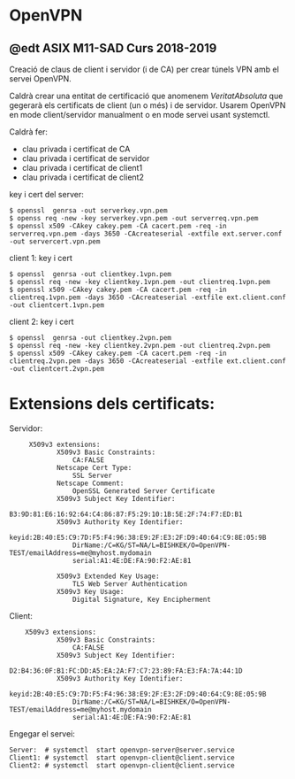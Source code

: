 # OpenVPN
## @edt ASIX M11-SAD Curs 2018-2019

Creació de claus de client i servidor (i de CA) per crear túnels
VPN amb el servei OpenVPN.

Caldrà crear una entitat de certificació que anomenem
*VeritatAbsoluta* que gegerarà els certificats de client (un o més)
i de servidor. Usarem OpenVPN en mode client/servidor manualment o
en mode  servei usant systemctl.

Caldrà fer:

 * clau privada i certificat de CA
 * clau privada i certificat de servidor
 * clau privada i certificat de client1
 * clau privada i certificat de client2


key i cert del server:
```
$ openssl  genrsa -out serverkey.vpn.pem
$ openss req -new -key serverkey.vpn.pem -out serverreq.vpn.pem
$ openssl x509 -CAkey cakey.pem -CA cacert.pem -req -in serverreq.vpn.pem -days 3650 -CAcreateserial -extfile ext.server.conf -out servercert.vpn.pem
```

client 1: key i cert
```
$ openssl  genrsa -out clientkey.1vpn.pem
$ openssl req -new -key clientkey.1vpn.pem -out clientreq.1vpn.pem
$ openssl x509 -CAkey cakey.pem -CA cacert.pem -req -in clientreq.1vpn.pem -days 3650 -CAcreateserial -extfile ext.client.conf -out clientcert.1vpn.pem
```

client 2: key i cert
```
$ openssl  genrsa -out clientkey.2vpn.pem
$ openssl req -new -key clientkey.2vpn.pem -out clientreq.2vpn.pem
$ openssl x509 -CAkey cakey.pem -CA cacert.pem -req -in clientreq.2vpn.pem -days 3650 -CAcreateserial -extfile ext.client.conf -out clientcert.2vpn.pem

```

# Extensions dels certificats:

Servidor:
```
     X509v3 extensions:
            X509v3 Basic Constraints: 
                CA:FALSE
            Netscape Cert Type: 
                SSL Server
            Netscape Comment: 
                OpenSSL Generated Server Certificate
            X509v3 Subject Key Identifier: 
                B3:9D:81:E6:16:92:64:C4:86:87:F5:29:10:1B:5E:2F:74:F7:ED:B1
            X509v3 Authority Key Identifier: 
                keyid:2B:40:E5:C9:7D:F5:F4:96:38:E9:2F:E3:2F:D9:40:64:C9:8E:05:9B
                DirName:/C=KG/ST=NA/L=BISHKEK/O=OpenVPN-TEST/emailAddress=me@myhost.mydomain
                serial:A1:4E:DE:FA:90:F2:AE:81

            X509v3 Extended Key Usage: 
                TLS Web Server Authentication
            X509v3 Key Usage: 
                Digital Signature, Key Encipherment
```

Client:
```
    X509v3 extensions:
            X509v3 Basic Constraints: 
                CA:FALSE
            X509v3 Subject Key Identifier: 
                D2:B4:36:0F:B1:FC:DD:A5:EA:2A:F7:C7:23:89:FA:E3:FA:7A:44:1D
            X509v3 Authority Key Identifier: 
                keyid:2B:40:E5:C9:7D:F5:F4:96:38:E9:2F:E3:2F:D9:40:64:C9:8E:05:9B
                DirName:/C=KG/ST=NA/L=BISHKEK/O=OpenVPN-TEST/emailAddress=me@myhost.mydomain
                serial:A1:4E:DE:FA:90:F2:AE:81
```

Engegar el servei:

```
Server:  # systemctl  start openvpn-server@server.service
Client1: # systemctl  start openvpn-client@client.service 
Client2: # systemctl  start openvpn-client@client.service
```
